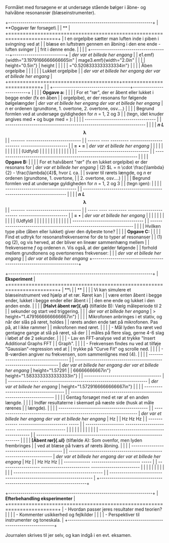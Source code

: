 Formålet med forsøgene er at undersøge stående bølger i åbne- og
halvåbne resonansrør (blæseinstrumenter).

+-----------------------------------------------------------------------+
| **Opgaver før forsøget\                                               |
| **                                                                    |
+=======================================================================+
| I en orgelpibe sætter man luften inde i piben i svingning ved at      |
| blæse en luft­strøm gennem en åbning i den ene ende - luften svinger  |
| frit i denne ende.                                                    |
|                                                                       |
| +--------------------------------------+--------------------------+   |
*der var et billede her engang*
| | e1.emf){width="3.1979166666666665in" | mage3.emf){width="2.0in" |   |
| | height="0.5in"}                      | height                   |   |
| |                                      | ="0.5208333333333334in"} |   |
| | Åben orgelpibe                       |                          |   |
| |                                      | Lukket orgelpibe         |   |
*der var et billede her engang*
*der var et billede her engang*
| +======================================+==========================+   |
| +--------------------------------------+--------------------------+   |
|                                                                       |
| **Opgave a:**                                                         |
|                                                                       |
| For et "rør", der er åbent eller lukket i begge ender (fx en åben     |
| orgelpibe), er der resonans for følgende bølgelængder                 |
*der var et billede her engang*
*der var et billede her engang*
| *n* er ordenen (grundtone, 1. overtone, 2. overtone, osv....)         |
|                                                                       |
| Begrund formlen ved at undersøge gyldigheden for *n* = 1, 2 og 3      |
| (tegn, idet knuder angives med • og buge med = ):                     |
|                                                                       |
|   -----------------------------------                                 |
| --------------------------------------------------------------------- |
|                                                                       |
|                ***n***   ***L***                 $$\mathbf{\lambda}$$ |
|   ------- ---------------------------                                 |
| ------ ---- --------- ----------------------- ----------------------- |
|   **=**   • **=**                                                     |
*der var et billede her engang*
|                                                                       |
|                                                                       |
|                                                                       |
|                                                                       |
|                                                                       |
|                                              (Udfyld)                 |
|                                                                       |
|                                                                       |
|                                                                       |
|                                                                       |
|                                                                       |
|                                                                       |
|   -----------------------------------                                 |
| --------------------------------------------------------------------- |
|                                                                       |
| **Opgave B:**                                                         |
|                                                                       |
| For et halvåbent "rør" (fx en lukket orgelpibe) er der resonans for   |
*der var et billede her engang*
| (2) $L = n \cdot \frac{\lambda}{2} - \frac{\lambda}{4}$, hvor *L* ca. |
| svarer til rørets længde, og *n* er ordenen (grundtone, 1. overtone,  |
| 2. overtone, osv....)                                                 |
|                                                                       |
| Begrund formlen ved at undersøge gyldigheden for *n* = 1, 2 og 3      |
| (tegn igen):                                                          |
|                                                                       |
|   -----------------------------------                                 |
| --------------------------------------------------------------------- |
|                                                                       |
|                ***n***   ***L***                 $$\mathbf{\lambda}$$ |
|   ------- ---------------------------                                 |
| ----- ---- --------- ----------------------- ------------------------ |
|   **=**   •                                                           |
*der var et billede her engang*
|                                                                       |
|                                                                       |
|                                                                       |
|                                                                       |
|                                                                       |
|                                              (Udfyld)                 |
|                                                                       |
|                                                                       |
|                                                                       |
|                                                                       |
|                                                                       |
|                                                                       |
|   -----------------------------------                                 |
| --------------------------------------------------------------------- |
|                                                                       |
| Hvilken type pibe (åben eller lukket) giver den dybeste tone?         |
|                                                                       |
| **Opgave C:**                                                         |
|                                                                       |
| Find et udtryk for resonansfrekvenserne for de to typer af resonanser |
| (1) og (2), og vis herved, at der bliver en lineær sammenhæng mellem  |
| frekvenserne *f* og ordenen *n*. Vis også, at der gælder følgende     |
| forhold mellem grundtonens og overtonernes frekvenser:                |
|                                                                       |
*der var et billede her engang*
|                                                                       |
*der var et billede her engang*
+-----------------------------------------------------------------------+

+-----------------------------------------------------------------------+
| **Eksperiment**                                                       |
+=======================================================================+
| **\                                                                   |
| **                                                                    |
|                                                                       |
| Vi kan simulere et blæseinstrument ved hjælp af et rør. Røret kan     |
| være enten åbent i begge ender, lukket i begge ender eller åbent i    |
| den ene ende og lukket i den anden ende.                              |
|                                                                       |
| **[Halvt åbent rør]{.ul}** (tilfælde B): Vælg måleperiode til 2       |
| sekunder og start ved triggering.                                     |
|                                                                       |
*der var et billede her engang*
| > height="1.4791666666666667in"}                                      |
|                                                                       |
| Mikrofonen anbringes i et stativ, og når der slås på røret, holdes    |
| rørets anden ende tæt på mikrofonen. Pas på, at I ikke rammer         |
| mikrofonen med røret.                                                 |
|                                                                       |
| -   Mål lyden fra røret ved gentagne gange at slå på røret, så der    |
|     måles på flere slag, gerne 4-6 slag i løbet af de 2 sekunder.     |
|                                                                       |
| -   Lav en FFT-analyse ved at trykke "Insert Additional Graphs FFT    |
|     Graph".                                                           |
|                                                                       |
| -   Frekvensen findes nu ved at tilføje "Gaussian"-regression ved at  |
|     trykke på "Curve Fit" og scrolle ned.                             |
|                                                                       |
| -   B-værdien angiver nu frekvensen, som sammenlignes med (4).        |
|                                                                       |
|   --------------------------------------                              |
| --------------------------------------------------------------------- |
*der var et billede her engang*
*der var et billede her engang*
|   height="1.57291                                                     |
| 66666666667in"}                        height="1.5833333333333333in"} |
|   --------------------------------------                              |
| --------------- ----------------------------------------------------- |
*der var et billede her engang*
|   height="1.5729166666666667in"}                                      |
|                                                                       |
|   --------------------------------------                              |
| --------------------------------------------------------------------- |
|                                                                       |
| Gentag forsøget med et rør af en anden længde.                        |
|                                                                       |
| Indfør resultaterne i skemaet på næste side (husk at måle rørenes     |
| længde).                                                              |
|                                                                       |
|   --------------------------------------------                        |
| --------------------------------------------------------------------- |
*der var et billede her engang*
*der var et billede her engang*
|                 Hz                                                    |
|                  Hz                       Hz                       Hz |
|   ------------- ------------------------ -----                        |
| ------------------- ------------------------ ------------------------ |
|                                                                       |
|                                                                       |
|                                                                       |
|                                                                       |
|                                                                       |
|   --------------------------------------------                        |
| --------------------------------------------------------------------- |
|                                                                       |
| **[Åbent rør]{.ul}** (tilfælde A): Som ovenfor, men lyden frembringes |
| ved at blæse på tværs af rørets åbning.                               |
|                                                                       |
|   --------------------------------------------                        |
| --------------------------------------------------------------------- |
*der var et billede her engang*
*der var et billede her engang*
|                 Hz                                                    |
|                  Hz                       Hz                       Hz |
|   ------------- ------------------------ -----                        |
| ------------------- ------------------------ ------------------------ |
|                                                                       |
|                                                                       |
|                                                                       |
|                                                                       |
|                                                                       |
|   --------------------------------------------                        |
| --------------------------------------------------------------------- |
+-----------------------------------------------------------------------+

+-----------------------------------------------------------------------+
| **Efterbehandling eksperimenter**                                     |
+=======================================================================+
| -   Hvordan passer jeres resultater med teorien?                      |
|                                                                       |
| -   Kommenter usikkerhed og fejlkilder                                |
|                                                                       |
| -   Perspektiver til instrumenter og toneskala.                       |
+-----------------------------------------------------------------------+

Journalen skrives til jer selv, og kan indgå i en evt. eksamen.
